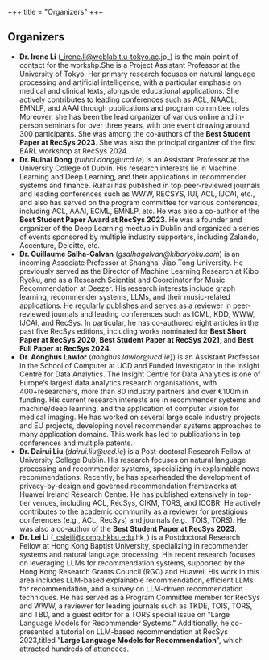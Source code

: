 +++
title = "Organizers"
+++

## Organizers

- **Dr. Irene Li** (_irene.li@weblab.t.u-tokyo.ac.jp_) is the main point of contact for the workshp.She is a Project Assistant Professor at the University of Tokyo. Her primary research focuses on natural language processing and artificial intelligence, with a particular emphasis on medical and clinical texts, alongside educational applications. She actively contributes to leading conferences such as ACL, NAACL, EMNLP, and AAAI through publications and program committee roles. Moreover, she has been the lead organizer of various online and in-person seminars for over three years, with one event drawing around 300 participants. She was among the co-authors of the **Best Student Paper at RecSys 2023**. She was also the principal organizer of the first EARL workshop at RecSys 2024. 
- **Dr. Ruihai Dong** (_ruihai.dong@ucd.ie_) is an Assistant Professor at the University College of Dublin. His research interests lie in Machine Learning and Deep Learning, and their applications in recommender systems and finance. Ruihai has published in top peer-reviewed journals and leading conferences such as WWW, RECSYS, IUI, ACL, IJCAI, etc., and also has served on the program committee for various conferences, including ACL, AAAI, ECML, EMNLP, etc. He was also a co-author of the **Best Student Paper Award at RecSys 2023**. He was a founder and organizer of the Deep Learning meetup in Dublin and organized a series of events sponsored by multiple industry supporters, including Zalando, Accenture, Deloitte, etc.
- **Dr. Guillaume Salha-Galvan** (_gsalhagalvan@kiboryoku.com_) is an incoming Associate Professor at Shanghai Jiao Tong University. He previously served as the Director of Machine Learning Research at Kibo Ryoku, and as a Research Scientist and Coordinator for Music Recommendation at Deezer. His research interests include graph  learning, recommender systems, LLMs, and their music-related applications. He regularly publishes and serves as a reviewer in peer-reviewed journals and leading conferences such as ICML, KDD, WWW, IJCAI, and RecSys. In particular, he has co-authored eight articles in the past five RecSys editions, including works nominated for **Best Short Paper at RecSys 2020**, **Best Student Paper at RecSys 2021**, and **Best Full Paper at RecSys 2024**. 
- **Dr. Aonghus Lawlor** (_aonghus.lawlor@ucd.ie_}) is an Assistant Professor in the School of Computer at UCD and Funded Investigator in the Insight Centre for Data Analytics. The Insight Centre for Data Analytics is one of Europe’s largest data analytics research organisations, with 400+researchers, more than 80 industry partners and over €100m in funding. His current research interests are in recommender systems and machine/deep learning, and the application of computer vision for medical imaging. He has worked on several large scale industry projects and EU projects, developing novel recommender systems approaches to many application domains. This work has led to publications in top conferences and multiple patents.
- **Dr. Dairui Liu** (_dairui.liu@ucd.ie_) is a Post-doctoral Research Fellow at University College Dublin. His research focuses on natural language processing and recommender systems, specializing in explainable news recommendations. Recently, he has spearheaded the development of privacy-by-design and governed recommendation frameworks at Huawei Ireland Research Centre. He has published extensively in top-tier venues, including ACL, RecSys, CIKM, TORS, and ICCBR. He actively contributes to the academic community as a reviewer for prestigious conferences (e.g., ACL, RecSys) and journals (e.g., TOIS, TORS). He was also a co-author of the **Best Student Paper at RecSys 2023**.
- **Dr. Lei Li** (_csleili@comp.hkbu.edu.hk_) is a Postdoctoral Research Fellow at Hong Kong Baptist University, specializing in recommender systems and natural language processing. His recent research focuses on leveraging LLMs for recommendation systems, supported by the Hong Kong Research Grants Council (RGC) and Huawei. His work in this area includes LLM-based explainable recommendation, efficient LLMs for recommendation, and a survey on LLM-driven recommendation techniques. He has served as a Program Committee member for RecSys and WWW, a reviewer for leading journals such as TKDE, TOIS, TORS, and TBD, and a guest editor for a TORS special issue on "Large Language Models for Recommender Systems." Additionally, he co-presented a tutorial on LLM-based recommendation at RecSys 2023,titled "**Large Language Models for Recommendation**", which attracted hundreds of attendees.

